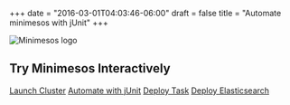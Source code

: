 +++
date = "2016-03-01T04:03:46-06:00"
draft = false
title = "Automate minimesos with jUnit"
+++
<nav>
  <img src="/images/try-logo.png" alt="Minimesos logo" />
  <h1>Try Minimesos Interactively</h1>
  <div class="right middle">
    <a href="/try/">Launch Cluster</a>
    <a href="/try/automate-with-junit" class="active">Automate with jUnit</a>
    <a href="/try/deploy-http-server">Deploy Task</a>
    <a href="/try/deploy-mesos-elasticsearch">Deploy Elasticsearch</a>
  </div>
</nav>
<div class="">
  <script src="//katacoda.com/embed.js"></script>
  <div id="katacoda-terminal" data-katacoda-id="minimesos/automate-with-junit" data-katacoda-layout="editor-terminal" data-katacoda-color="1a97eb" style="height: calc(100vh - 120px);"></div>
</div>
